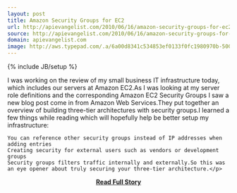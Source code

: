 ```yaml
---
layout: post
title: Amazon Security Groups for EC2
url: http://apievangelist.com/2010/06/16/amazon-security-groups-for-ec2/
source: http://apievangelist.com/2010/06/16/amazon-security-groups-for-ec2/
domain: apievangelist.com
image: http://aws.typepad.com/.a/6a00d8341c534853ef0133f0fc1980970b-500wi
---
```

{% include JB/setup %}<p>I was working on the review of my small business IT infrastructure today, which includes our servers at Amazon EC2.As I was looking at my server role definitions and the corresponding Amazon EC2 Security Groups I saw a new blog post come in from Amazon Web Services.They put together an overview of building three-tier architectures with security groups.I learned a few things while reading which will hopefully help be better setup my infrastructure:

	You can reference other security groups instead of IP addresses when adding entries
	Creating security for external users such as vendors or development groups
	Security groups filters traffic internally and externally.So this was an eye opener about truly securing your three-tier architecture.</p>
<center><p><a href="http://apievangelist.com/2010/06/16/amazon-security-groups-for-ec2/" style='padding:25px; font-sze:18px; font-weight: bold;'>Read Full Story</a></p></center>
